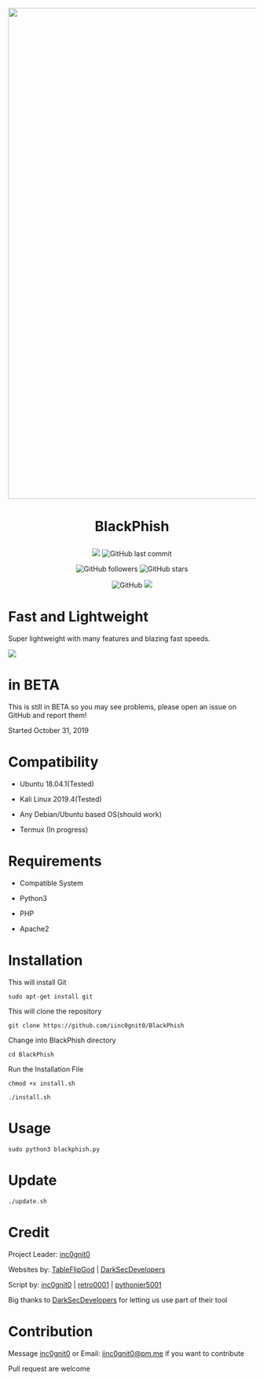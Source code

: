 <img src="https://github.com/iinc0gnit0/BlackPhish/blob/master/img/blackphish.png" align="middle" width="1000"></img>

<h1 align="center">

  BlackPhish

</h1>

<p align="center">

  <img src="https://img.shields.io/badge/version-3.2-brightgreen">

  <img alt="GitHub last commit" src="https://img.shields.io/github/last-commit/iinc0gnit0/BlackPhish">

</p>

<p align="center">

  <img alt="GitHub followers" src="https://img.shields.io/github/followers/iinc0gnit0?style=social">

  <img alt="GitHub stars" src="https://img.shields.io/github/stars/iinc0gnit0/BlackPhish?style=social">

</p>

<p align="center">

  <img alt="GitHub" src="https://img.shields.io/github/license/iinc0gnit0/BLackPhish">

  <img src="https://img.shields.io/badge/language-python3-blue">

</p>

# Fast and Lightweight

Super lightweight with many features and blazing fast speeds.

<p>

  <img src="https://img.shields.io/github/repo-size/iinc0gnit0/BlackPhish">

</p>

# in BETA

This is still in BETA so you may see problems, please open an issue on GitHub and report them!

Started October 31, 2019

# Compatibility

- Ubuntu 18.04.1(Tested)

- Kali Linux 2019.4(Tested)

- Any Debian/Ubuntu based OS(should work)

- Termux (In progress)

# Requirements

- Compatible System

- Python3

- PHP

- Apache2

# Installation

This will install Git

`sudo apt-get install git`

This will clone the repository

`git clone https://github.com/iinc0gnit0/BlackPhish`

Change into BlackPhish directory

`cd BlackPhish`

Run the Installation File

`chmod +x install.sh`

`./install.sh`

# Usage

`sudo python3 blackphish.py`

# Update

`./update.sh`

# Credit

Project Leader: [inc0gnit0](https://github.com/iinc0gnit0)

Websites by: [TableFlipGod](https://instagram.com/tableflipgod_yt) | [DarkSecDevelopers](https://github.com/DarkSecDevelopers)

Script by: [inc0gnit0](https://github.com/iinc0gnit0) | [retro0001](https://github.com/retro0001) | [pythonier5001](https://instagram.com/jackoftimeandreality)

Big thanks to [DarkSecDevelopers](https://github.com/DarkSecDevelopers) for letting us use part of their tool

# Contribution

Message [inc0gnit0](https://instagram.com/inc0gnit0.offical) or Email: iinc0gnit0@pm.me if you want to contribute

Pull request are welcome
